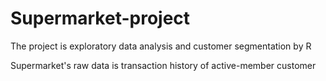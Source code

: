 # Supermarket-project
The project is exploratory data analysis and customer segmentation by R



Supermarket's raw data is transaction history of active-member customer 
